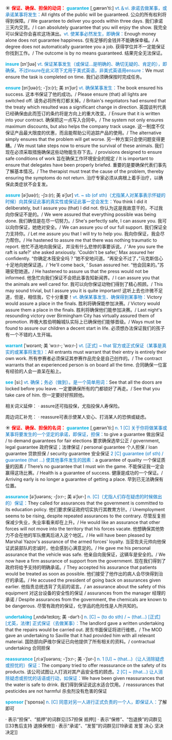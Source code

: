 ☀ <font color="red">**保证、确保、担保的动词：**</font>
<font color="sky blue">**guarantee**</font> [͵ɡærən'ti:] 
<font color="#0070c0">vt.＆vi. 承诺去做某事，或承诺某事将发生：</font>All rights of the public will be guaranteed. 公众的所有权利将得到保障。/ We guarantee to deliver you goods within three days. 我们承诺三天内交货。/ I can absolutely guarantee that you will enjoy the show. 我完全可以保证你会喜欢这场演出。<font color="#0070c0">vt. 使某事必然发生，即确保：</font>Enough money alone does not guarantee happiness. 仅有足够的金钱并不能确保幸福。/ A degree does not automatically guarantee you a job. 获得学位并不一定能保证你找到工作。/ The outcome is by no means guaranteed. 结果完全无法保证。

<font color="sky blue">**insure**</font> [ɪn'ʃʊə] 
<font color="#0070c0">vt. 保证某事发生（或保证…是明确的、确切无疑的、肯定的），即确保。不过insure在此义项下尤用于美式英语，非美式英语用ensure：</font>We must ensure the task is completed on time. 我们必须确保按时完成任务。
            
<font color="sky blue">**ensure**</font> [ɪnˈʃʊə(r); -ˈʃɔ:(r); 美 ɪnˈʃʊr]
<font color="#0070c0">vt. 确保某事发生：</font>The book ensured his success. 这本书保证了他的成功。/ Please ensure (that) all lights are switched off. 请务必将所有灯都关掉。/ Britain's negotiators had ensured that the treaty which resulted was a significant change in direction. 英国谈判代表已经确保由此而签订的条约将是方向上的重大改变。/ Ensure that it is written into your contract. 确保把这一点写入合同中。/ The system not only ensures maximum discounts, but also helps the company track usage. 这一制度不仅保证产品最大限度的优惠，而且能帮助公司追踪产品的使用。/ The alternative simply ensures that the problem will get worse. 另一种方案只会使问题变得更糟。/ We must take steps now to ensure the survival of these animals. 我们现在必须采取措施确保这些动物能生存下去。/ provisions designed to ensure safe conditions of work 旨在确保工作环境安全的规定 / It is important to ensure that delegates have been properly briefed. 重要的是要确保代表们事先了解基本情况。/ The therapist must treat the cause of the problem, thereby ensuring the symptoms do not return. 治疗专家必须从病根上着手治疗，以确保此类症状不会复发。          

<font color="sky blue">**assure**</font> [əˈʃʊə(r); -ʃɔ:(r); 美 əˈʃʊr]
<font color="#0070c0">vt. ~ sb (of sth)（尤指某人对某事表示怀疑的时候）向其保证此事的真实性或保证此事一定会发生：</font>You think I did it deliberately, but I assure you (that) I did not. 你认为这是我故意干的，不过我向你保证不是的。/ We were assured that everything possible was being done. 我们确信是在尽一切努力。/ She's perfectly safe, I can assure you. 我可以向你保证，她绝对安全。/ We can assure you of our full support. 我们保证全力支持你。/ Let me assure you that I will try to help you. 我向你保证，我会尽力帮你。/ He hastened to assure me that there was nothing traumatic to report. 他忙不迭地向我保证，并没有什么悲惨的事要诉说。/ 'Are you sure the raft is safe?' she asked anxiously. 'Couldn't be safer,' Max assured her confidently. “你确定木筏安全吗？”她不安地问道。“再安全不过了，”马克斯信心十足地向她保证道。/ ‘He'll come back, ’ Susan assured her. “他会回来的。”苏珊安慰她道。/ He hastened to assure us that the press would not be informed. 他急忙向我们保证不会把此事告知新闻界。/ I can assure you that the animals are well cared for. 我可以向你保证动物们得到了精心照顾。/ This may sound trivial, but I assure you it is quite important! 这听上去也许微不足道，但是，相信我，它十分重要！<font color="#0070c0">vt. 确保某事发生、确保得到某事物：</font>Victory would assure a place in the finals. 胜利将确保能参加决赛。/ Victory would assure them a place in the finals. 胜利将确保他们能参加决赛。/ Last night's resounding victory over Birmingham City has virtually assured them of promotion. 昨晚大胜伯明翰城队实际上已确保他们能够晋级。/ Ways must be found to assure our children a decent start in life. 必须想办法保证我们的孩子有一个不错的人生开端。
           
<font color="sky blue">**warrant**</font> [ˈwɒrənt; 美 ˈwɔ:r-; ˈwɑ:r-]
<font color="#0070c0">vt. [正式] ~ that 官方或正式保证（某事是真实的或某事将发生）：</font>All entrants must warrant that their entry is entirely their own work. 所有参赛者必须保证其参赛作品完全是自己创作的。/ The contract warrants that an experienced person is on board all the time. 合同确保一位富有经验的人会一直呆在船上。

<font color="sky blue">**see**</font> [si:] 
<font color="#0070c0">vt. 确保；务必（做到）。是一个简单用词：</font>See that all the doors are locked before you leave. 一定要确保所有的门都锁好了再走。/ See that you take care of him. 你一定要好好照顾他。

相关词义延伸：
· assure还可指投保，尤指投保人寿保险。

周边词汇补充：
· reassure可表示使某人安心、打消某人的恐惧或疑虑。

☀ <font color="red">**保证、确保、担保的名词：**</font>
<font color="sky blue">**guarantee**</font> [͵ɡærən'ti:] 
<font color="#0070c0">n. 1 [C] 关于你将做某事或某事将要发生的一个坚定的承诺，即保证，担保：</font>to give a guarantee 做出保证 / to demand guarantees for fair elections 要求确保选举公正 / government, legal guarantee 政府保证；法律保证 / personal guarantee 个人担保 / loan guarantee 贷款担保 / security guarantee 安全保证 <font color="#0070c0">2 [C] guarantee (of sth) / guarantee (that ...) 使其他事件发生的因素：</font>a guarantee of quality 一个保证质量的因素 / There’s no guarantee that I must win the game. 不能保证我一定会赢得这场比赛。/ Health is a guarantee of success. 健康是成功的一个保证。/ Arriving early is no longer a guarantee of getting a place. 早到已无法确保有位置。
           
<font color="sky blue">**assurance**</font> [əˈʃʊərəns; -ʃɔ:r-; 美 əˈʃʊr-]
<font color="#0070c0">n. [C]（尤指人们存在疑虑的时候做出的）保证：</font>They called for assurances that the government is committed to its education policy. 他们要求保证政府切实执行其教育方针。/ Unemployment seems to be rising, despite repeated assurances to the contrary. 尽管反复担保减少失业，失业率看来却在上升。/ He would like an assurance that other forces will not move into the territory that his forces vacate. 他想确保其他势力不会在他的军队撤离后进入这个地区。/ He will have been pleased by Marshal Yazov's assurance of the armed forces' loyalty. 当亚佐夫元帅向他保证武装部队的忠诚时，他会感到心满意足的。/ He gave me his personal assurance that the vehicle was safe. 他亲自向我保证，这辆车是安全的。/ We now have a firm assurance of support from the government. 现在我们得到了政府将给予支持的明确承诺。/ They accepted his assurance that patients would be treated as soon as possible. 他们接受了他作出的病人会尽快得到治疗的承诺。/ He accused the president of going back on assurances given earlier. 他指责总统违背了先前的诺言。/ an assurance about the safety of this equipment 对这台设备的安全性的保证 / assurances from the manager 经理的承诺 / Despite assurances from the government, the chemicals are known to be dangerous. 尽管有政府的保证，化学品的危险性是人所共知的。
           
<font color="sky blue">**undertaking**</font> [ˌʌndəˈteɪkɪŋ; 美 -dərˈt-]
<font color="#0070c0">n. [C] ~ (to do sth) / ~ (that…) [正式] [尤英，法律] 正式保证（去做某事）：</font>The landlord gave a written undertaking that the repairs would be carried out. 房东书面保证将进行维修。/ The MOD gave an undertaking to Saville that it had provided him with all relevant material. 国防部向萨维尔保证已向他提供了所有相关的资料。/ contractual undertaking 合同担保 
            
<font color="sky blue">**reassurance**</font> [ˌri:əˈʃʊərəns; -ˈʃɔ:r-; 美 -ˈʃʊr-]
<font color="#0070c0">n. 1 [U] ~ (that…)（让人消除疑虑或担忧的）保证：</font>The company tried to offer reassurance on the safety of its products. 该公司试图让人打消对其产品安全性的顾虑。<font color="#0070c0">2 [C] ~ (that…) 让人消除疑虑或担忧的话语或行动，如保证：</font>We have been given reassurances that the water is safe to drink. 我们得到保证说这水适合饮用。/ reassurances that pesticides are not harmful 杀虫剂没有危害的保证

<font color="sky blue">**sponsor**</font> ['spɒnsə] 
<font color="#0070c0">n. [C] 同意对另一人进行正式负责的一个人，即保证人：</font>了解即可

· 表示“担保”、“抵押”的词群见[[57担保 抵押]]
· 表示“保修”、“包退换”的词群见[[33售后支持 退换保修]]
· 表示“承诺”、“发誓”的词群见[[19承诺 发誓 决心 坚决 决定]]
